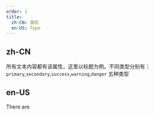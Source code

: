 ```yaml
---
order: 1
title:
  zh-CN: 类别
  en-US: Type
---
```


## zh-CN

所有文本内容都有该属性，这里以标题为例。不同类型分别有：`primary`,`secondary`,`success`,`warning`,`danger` 五种类型

## en-US

There are

